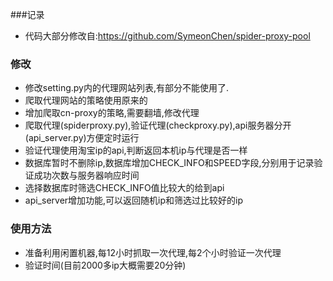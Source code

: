 ###记录
- 代码大部分修改自:https://github.com/SymeonChen/spider-proxy-pool
### 修改
- 修改setting.py内的代理网站列表,有部分不能使用了.
- 爬取代理网站的策略使用原来的
- 增加爬取cn-proxy的策略,需要翻墙,修改代理
- 爬取代理(spiderproxy.py),验证代理(checkproxy.py),api服务器分开(api_server.py)方便定时运行
- 验证代理使用淘宝ip的api,判断返回本机ip与代理是否一样
- 数据库暂时不删除ip,数据库增加CHECK_INFO和SPEED字段,分别用于记录验证成功次数与服务器响应时间
- 选择数据库时筛选CHECK_INFO值比较大的给到api
- api_server增加功能,可以返回随机ip和筛选过比较好的ip
### 使用方法
- 准备利用闲置机器,每12小时抓取一次代理,每2个小时验证一次代理
- 验证时间(目前2000多ip大概需要20分钟)